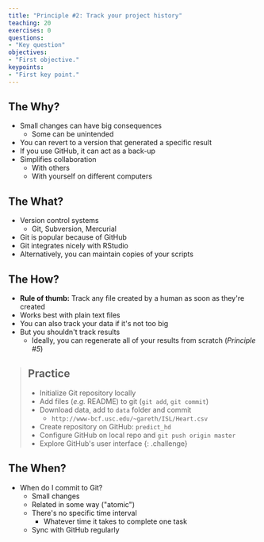```yaml
---
title: "Principle #2: Track your project history"
teaching: 20
exercises: 0
questions:
- "Key question"
objectives:
- "First objective."
keypoints:
- "First key point."
---
```



## The Why?

* Small changes can have big consequences
    * Some can be unintended
* You can revert to a version that generated a specific result
* If you use GitHub, it can act as a back-up
* Simplifies collaboration 
    * With others 
    * With yourself on different computers


## The What?

* Version control systems
    * Git, Subversion, Mercurial
* Git is popular because of GitHub
* Git integrates nicely with RStudio
* Alternatively, you can maintain copies of your scripts
   

## The How?

* **Rule of thumb:** Track any file created by a human as soon as 
  they're created
* Works best with plain text files
* You can also track your data if it's not too big
* But you shouldn't track results
    * Ideally, you can regenerate all of your results from scratch 
      (_Principle #5_)


> ## Practice
> 
> * Initialize Git repository locally
> * Add files (_e.g._ README) to git (`git add`, `git commit`)
> * Download data, add to `data` folder and commit
>     * `http://www-bcf.usc.edu/~gareth/ISL/Heart.csv`
> * Create repository on GitHub: `predict_hd`
> * Configure GitHub on local repo and `git push origin master`
> * Explore GitHub's user interface
{: .challenge}

## The When?

* When do I commit to Git?
    * Small changes
    * Related in some way ("atomic")
    * There's no specific time interval
        * Whatever time it takes to complete one task
    * Sync with GitHub regularly


